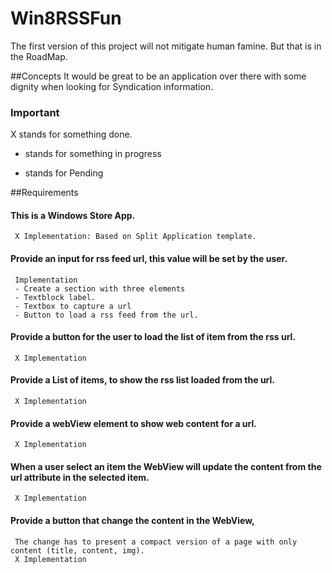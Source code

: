 Win8RSSFun 
==========

The first version of this project will not mitigate human famine. 
But that is in the RoadMap.


##Concepts
   It would be great to be an application over there with some dignity when looking for Syndication information.
   
### Important
   X stands for something done.
   - stands for something in progress
   * stands for Pending
   
##Requirements
#### This is a Windows Store App. 
     X Implementation: Based on Split Application template.
#### Provide an input for rss feed url, this value will be set by the user.
     Implementation
	 - Create a section with three elements
	 - Textblock label.
	 - Textbox to capture a url
	 - Button to load a rss feed from the url.
	   
#### Provide a button for the user to load the list of item from the rss url.
     X Implementation
#### Provide a List of items, to show the rss list loaded from the url.
     X Implementation
#### Provide a webView element to show web content for a url.
     X Implementation
#### When a user select an item the WebView will update the content from the url attribute in the selected item.
     X Implementation
#### Provide a button that change the content in the WebView, 
     The change has to present a compact version of a page with only content (title, content, img).
     X Implementation
